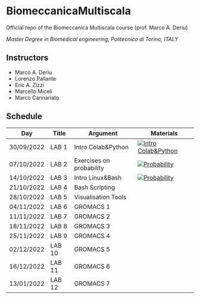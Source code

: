 # BiomeccanicaMultiscala
Official repo of the Biomeccanica Multiscala course (prof. Marco A. Deriu)

*Master Degree in Biomedical engineering, Politecnico di Torino, ITALY*

## Instructors
- Marco A. Deriu
- Lorenzo Pallante
- Eric A. Zizzi
- Marcello Miceli
- Marco Cannariato

## Schedule

|  Day   	        | Title  | Argument                | Materials |
|---------------	|--------|-------------------------|-----------|
| 30/09/2022     	| LAB 1  | Intro Colab&Python          	|   [![Intro Colab&Python](https://colab.research.google.com/assets/colab-badge.svg)](https://colab.research.google.com/github/lorenzopallante/BiomeccanicaMultiscala/blob/main/LAB/01-Intro_PythonColab/01-Intro_ColabPython.ipynb)	|
| 07/10/2022     	| LAB 2  | Exercises on probability  |   [![Probability](https://colab.research.google.com/assets/colab-badge.svg)](https://colab.research.google.com/github/lorenzopallante/BiomeccanicaMultiscala/blob/main/LAB/02-Probability/02-Probability_4students.ipynb)|
| 14/10/2022     	| LAB 3  | Intro Linux&Bash       	|   	[![Probability](https://colab.research.google.com/assets/colab-badge.svg)](https://colab.research.google.com/github/lorenzopallante/BiomeccanicaMultiscala/blob/main/LAB/03-Intro_BashLinux/03-Intro_LinuxBash.ipynb)|
| 21/10/2022     	| LAB 4  | Bash Scripting          	|   	|
| 28/10/2022     	| LAB 5  | Visualisation Tools          	|   	|
| 04/11/2022     	| LAB 6  | GROMACS 1          	|   	|
| 11/11/2022     	| LAB 7  | GROMACS 2          	|   	|
| 18/11/2022     	| LAB 8  | GROMACS 3         	|   	|
| 25/11/2022     	| LAB 9  | GROMACS 4         	|   	|
| 02/12/2022     	| LAB 10 | GROMACS 5          	|   	|
| 16/12/2022     	| LAB 11 | GROMACS 6          	|   	|
| 13/01/2022     	| LAB 12 | GROMACS 7          	|   	|

